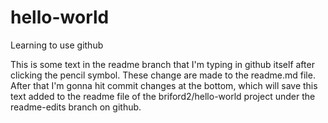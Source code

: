 # hello-world
Learning to use github 
<p>
  
This is some text in the readme branch that I'm typing in github itself after clicking the pencil symbol. 
These change are made to the readme.md file. After that I'm gonna hit commit changes at the bottom, which will save this text added to the readme file of the briford2/hello-world project under the readme-edits branch on github.
